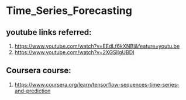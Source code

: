 # Time_Series_Forecasting

## youtube links referred:
1. https://www.youtube.com/watch?v=EEdLf6kXNBI&feature=youtu.be
2. https://www.youtube.com/watch?v=2XGSIlgUBDI

## Coursera course:
1. https://www.coursera.org/learn/tensorflow-sequences-time-series-and-prediction